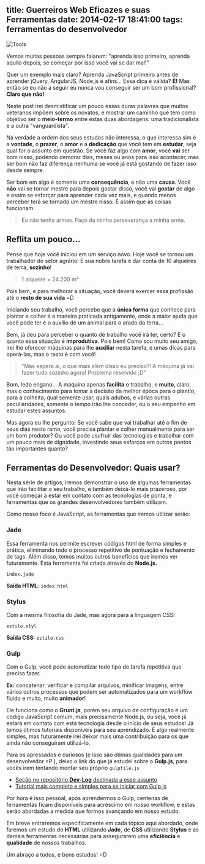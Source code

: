 title: Guerreiros Web Eficazes e suas Ferramentas 
date: 2014-02-17 18:41:00
tags: ferramentas do desenvolvedor 
---

![Tools](http://i.imgur.com/lJCjn3t.jpg)

Vemos muitas pessoas sempre falarem: "aprenda isso primeiro, aprenda aquilo depois, se começar por isso você vai se dar mal!"

Quer um exemplo mais claro? Aprenda JavaScript primeiro antes de aprender jQuery, AngularJS, Node.js e afins... Essa dica é válida? **É!** Mas então se eu não a seguir eu nunca vou conseguir ser um bom profissional? **Claro que não!**

Neste post irei desmistificar um pouco essas duras palavras que muitos veteranos impõem sobre os novatos, e mostrar um caminho que tem como objetivo ser o **meio-termo** entre estas duas abordagens: uma tradicionalista e a outra "vanguardista".

Na verdade a ordem dos seus estudos não interessa, o que interessa sim é a **vontade**, o **prazer**, o **amor** e a **dedicação** que você tem em **estudar**, seja qual for o assunto em questão. Se você faz algo com **amor**, você **vai** ser bom nisso, podendo demorar dias, meses ou anos para isso acontecer, mas ser bom não faz diferença nenhuma se você já está gostando de fazer isso desde sempre. 

Ser bom em algo é somente uma **consequência**, e não uma **causa**. Você **não** vai se tornar mestre para depois gostar disso, você vai **gostar** de algo e assim se esforçar para aprender cada vez mais, e quando menos perceber terá se tornado um mestre nisso. É assim que as coisas funcionam.

> Eu não tenho armas. Faço da minha perseverança a minha arma.

## Reflita um pouco... 

Pense que hoje você iniciou em um serviço novo. Hoje você se tornou um trabalhador do setor agrário! E sua nobre tarefa é dar conta de 10 alqueires de terra, **sozinho**!

> 1 alqueire = 24.200 m²

Pois bem, e para melhorar a situação, você deverá exercer essa profissão até o **resto de sua vida** =D

Iniciando seu trabalho, você percebe que a **única forma** que conhece para plantar e colher é a maneira praticada antigamente, onde a maior ajuda que você pode ter é o auxílio de um animal para o arado da terra...

Bem, já deu para perceber o quanto de trabalho você irá ter, certo? E o quanto essa situação é **improdutiva**. Pois bem! Como sou muito seu amigo, irei lhe oferecer máquinas para lhe **auxiliar** nesta tarefa, e umas dicas para operá-las, mas o resto é com você!

> "Mas espera aí, o que mais além disso eu preciso?! A máquina já vai fazer tudo sozinho agora! Problema resolvido ;D"

Bom, ledo engano... A máquina apenas **facilita** o trabalho, e **muito**, claro, mas o conhecimento para tomar a decisão da melhor época para o plantio, para a colheita, qual semente usar, quais adubos, e várias outras peculiaridades, somente o tempo irão lhe conceder, ou o seu empenho em estudar estes assuntos.

Mas agora eu lhe pergunto: Se você sabe que vai trabalhar até o fim de seus dias neste ramo, você precisa plantar e colher manualmente para ser um bom produtor? Ou você pode usufruir das tecnologias e trabalhar com um pouco mais de dignidade, investindo seus esforços em outros pontos tão importantes quanto? 

## Ferramentas do Desenvolvedor: Quais usar? 

Nesta série de artigos, iremos demonstrar o uso de algumas ferramentas que irão facilitar o seu trabalho, e também deixá-lo mais prazeroso, por você começar a estar em contato com as tecnologias de ponta, e ferramentas que os grandes desenvolvedores também utilizam.

Como nosso foco é JavaScript, as ferramentas que iremos utilizar serão:

### Jade

Essa ferramenta nos permite escrever códigos html de forma simples e prática, eliminando todo o processo repetitivo de pontuação e fechamento de tags. Além disso, temos muitos outros benefícios que iremos ver futuramente. Esta ferramenta foi criada através do **Node.js.**

<code>index.jade</code>

<div data-gist-id="9084198" data-gist-hide-footer="true" data-gist-hide-line-numbers="true"></div>

**Saída HTML**: <code>index.html</code>

<div data-gist-id="9084316" data-gist-hide-footer="true" data-gist-hide-line-numbers="true"></div>

### Stylus

Com a mesma filosofia do Jade, mas agora para a linguagem CSS!

<code>estilo.styl</code>

<div data-gist-id="9084326" data-gist-hide-footer="true" data-gist-hide-line-numbers="true"></div>

**Saída CSS:** <code>estilo.css</code>

<div data-gist-id="9084346" data-gist-hide-footer="true" data-gist-hide-line-numbers="true"></div>

### Gulp

Com o Gulp, você pode automatizar todo tipo de tarefa repetitiva que precisa fazer. 

**Ex:** concatenar, verificar e compilar arquivos, minificar imagens, entre vários outros processos que podem ser automatizados para um workflow fluido e muito, muito **animador**!

Ele funciona como o **Grunt.js**, porém seu arquivo de configuração é um código JavaScript comum, mais precisamente Node.js, ou seja, você já estará em contato com esta tecnologia desde o início de seus estudos! Já temos ótimos tutoriais disponíveis para seu aprendizado. É algo realmente simples, mas futuramente irei deixar mais uma contribuição para os que ainda não conseguiram utilizá-lo.

Para os apressados e curiosos (e isso são ótimas qualidades para um desenvolvedor =P ), deixo o link do que já estudei sobre o **Gulp.js**, para vocês irem tentando montar seu próprio <code class="language-bash">gulpfile.js</code>

* [Seção no repositório **Dev-Log** destinada a esse assunto](https://github.com/ericdouglas/dev-log#gulp)
* [Tutorial mais completo e simples para se iniciar com Gulp.js](http://travismaynard.com/writing/getting-started-with-gulp)

Por hora é isso pessoal, após aprendermos o Gulp, centenas de ferramentas ficam disponíveis para acréscimo em nosso workflow, e estas serão abordadas a medida que formos avançando em nosso estudo.

Em breve entraremos especificamente em cada tópico aqui abordado, onde faremos um estudo do **HTML** utilizando **Jade**, de **CSS** utilizando **Stylus** e as demais ferramentas necessárias para assegurarem uma **eficiência** e **qualidade** de nossos trabalhos.

Um abraço a todos, e bons estudos! =D
